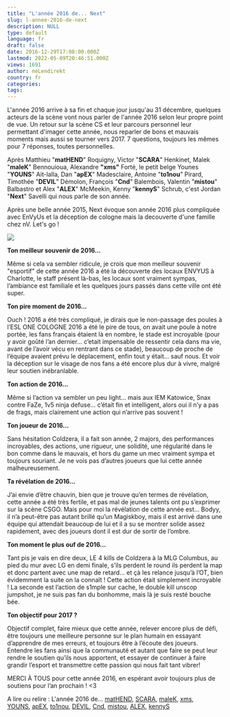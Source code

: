 ```yaml
---
title: "L'année 2016 de... Next"
slug: l-annee-2016-de-next
description: NULL
type: default
language: fr
draft: false
date: 2016-12-29T17:08:00.000Z
lastmod: 2022-05-09T20:46:51.000Z
views: 1691
author: neLendirekt
country: fr
categories:
tags:
---
```

L'année 2016 arrive à sa fin et chaque jour jusqu'au 31 décembre, quelques acteurs de la scène vont nous parler de l'année 2016 selon leur propre point de vue. Un retour sur la scène CS et leur parcours personnel leur permettant d'imager cette année, nous reparler de bons et mauvais moments mais aussi se tourner vers 2017\. 7 questions, toujours les mêmes pour 7 réponses, toutes personnelles.

Après Matthieu "**matHEND**" Roquigny, Victor "**SCARA**" Henkinet, Malek "**maleK**" Bennouioua, Alexandre **"xms"** Forté, le petit belge Younes "**YOUNS**" Ait-lalla, Dan "**apEX**" Madesclaire, Antoine "**to1nou**" Pirard, Timothée "**DEVIL**" Démolon, François "**Cnd**" Balembois, Valentin "**mistou**" Balbastro et Alex "**ALEX**" McMeekin, Kenny "**kennyS**" Schrub, c'est Jordan "**Next**" Savelli qui nous parle de son année.

Après une belle année 2015, Next évoque son année 2016 plus compliquée avec EnVyUs et la déception de cologne mais la decouverte d'une famille chez nV. Let's go !

![](/storage/images/58653fe985879_nextkatojpg.jpg)

**Ton meilleur souvenir de 2016…**

Même si cela va sembler ridicule, je crois que mon meilleur souvenir "esportif" de cette année 2016 a été la découverte des locaux ENVYUS à Charlotte, le staff présent là-bas, les locaux sont vraiment sympas, l’ambiance est familiale et les quelques jours passés dans cette ville ont été super. 

**Ton pire moment de 2016…**

Ouch ! 2016 a été très compliqué, je dirais que le non-passage des poules à l’ESL ONE COLOGNE 2016 a été le pire de tous, on avait une poule à notre portée, les fans français étaient là en nombre, le stade est incroyable (pour y avoir goûté l’an dernier… c’etait impensable de ressentir cela dans ma vie, avant de l’avoir vécu en rentrant dans ce stade), beaucoup de proche de l’équipe avaient prévu le déplacement, enfin tout y était... sauf nous. Et voir la déception sur le visage de nos fans a été encore plus dur à vivre, malgré leur soutien inébranlable.

**Ton action de 2016…** 

Même si l’action va sembler un peu light… mais aux IEM Katowice, Snax contre FaZe, 1v5 ninja defuse… c’était fin et intelligent, alors oui il n’y a pas de frags, mais clairement une action qui n’arrive pas souvent !

**Ton joueur de 2016…** 

Sans hésitation Coldzera, il a fait son année, 2 majors, des performances incroyables, des actions, une rigueur, une solidité, une régularité dans le bon comme dans le mauvais, et hors du game un mec vraiment sympa et toujours souriant. Je ne vois pas d’autres joueurs que lui cette année malheureusement. 

**Ta révélation de 2016…**

J’ai envie d’être chauvin, bien que je trouve qu’en termes de révélation, cette année a été très fertile, et pas mal de jeunes talents ont pu s’exprimer sur la scène CSGO. Mais pour moi la révélation de cette année est… Bodyy, il n’a peut-être pas autant brillé qu’un Magiskboy, mais il est arrivé dans une équipe qui attendait beaucoup de lui et il a su se montrer solide assez rapidement, avec des joueurs dont il est dur de sortir de l’ombre. 

**Ton moment le plus ouf de 2016…** 

Tant pis je vais en dire deux, LE 4 kills de Coldzera à la MLG Columbus, au pied du mur avec LG en demi finale, s’ils perdent le round ils perdent la map et donc partent avec une map de retard… et çà les relance jusqu’à l’OT, bien évidemment la suite on la connaît ! Cette action était simplement incroyable ! La seconde est l’action de s1mple sur cache, le double kill unscop jumpshot, je ne suis pas fan du bonhomme, mais là je suis resté bouche bée.

**Ton objectif pour 2017 ?**

Objectif complet, faire mieux que cette année, relever encore plus de défi, être toujours une meilleure personne sur le plan humain en essayant d’apprendre de mes erreurs, et toujours être à l’écoute des joueurs. Entendre les fans ainsi que la communauté et autant que faire se peut leur rendre le soutien qu’ils nous apportent, et essayer de continuer à faire grandir l’esport et transmettre cette passion qui nous fait tant vibrer!   
  
MERCI À TOUS pour cette année 2016, en espérant avoir toujours plus de soutiens pour l’an prochain ! <3

A lire ou relire : L'année 2016 de... [matHEND](/fr/flash/lannee-2016-de-mathend/136), [SCARA](/fr/flash/lannee-2016-de-scara/135), [maleK](/fr/flash/lannee-2016-de-malek/142), [xms](/fr/flash/lannee-2016-de-xms/145),  
[YOUNS](/fr/flash/lannee-2016-de-youns/147), [apEX](/fr/flash/lannee-2016-de-apex/150), [to1nou](/fr/flash/lannee-2016-de-to1nou/157), [DEVIL](/fr/flash/lannee-2016-de-devil/174), [Cnd](/fr/flash/lannee-2016-de-cnd/176), [mistou](/fr/flash/lannee-2016-de-mistou/179), [ALEX](/fr/flash/lannee-2016-de-alex/186), [kennyS](/fr/flash/lannee-2016-de-kennys/187)

